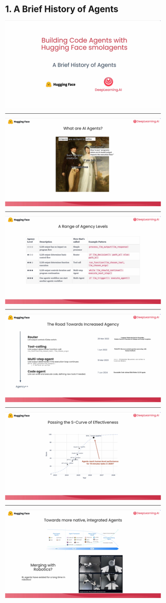 # 1. A Brief History of Agents

![](Slides/videoframe_0.png)

---

![](Slides/videoframe_17597.png)

---

![](Slides/videoframe_75211.png)

---

![](Slides/videoframe_95780.png)

---

![](Slides/videoframe_133626.png)

---

![](Slides/videoframe_260359.png)
